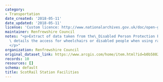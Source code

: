 ```yaml
---
category:
- Transportation
date_created: '2018-05-11'
date_updated: '2018-05-11'
license: 'Custom licence: http://www.nationalarchives.gov.uk/doc/open-government-licence/version/3/'
maintainer: Renfrewshire Council
notes: "<p>Extract of data taken from the\_Disabled Person Protection Policy. Data\
  \ details the access for wheelchairs or disabled people when using rails stations.\_\
  </p>"
organization: Renfrewshire Council
original_dataset_link: https://www.arcgis.com/home/item.html?id=b0b58021aad34051a5f14ea4b68dfd34
records: 10
resources: []
schema: default
title: ScotRail Station Facilities
---
```

